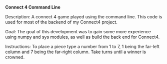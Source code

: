 **Connect 4 Command Line**

Description: 
A connect 4 game played using the command line. This code is used for most of the backend of my Connect4 project.

Goal:
The goal of this development was to gain some more experience using numpy and sys modules, as well as build the back end for Connect4.

Instructions: 
To place a piece type a number from 1 to 7, 1 being the far-left column and 7 being the far-right column. Take turns until a winner is crowned.
